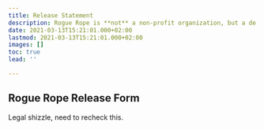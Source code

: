 ```yaml
---
title: Release Statement
description: Rogue Rope is **not** a non-profit organization, but a de facto association (feitelijke vereniging). In short, this means that everything that happens during the event falls under the full responsibility of the event **participants**.
date: 2021-03-13T15:21:01.000+02:00
lastmod: 2021-03-13T15:21:01.000+02:00
images: []
toc: true
lead: ''

---
```

## Rogue Rope Release Form
Legal shizzle, need to recheck this.